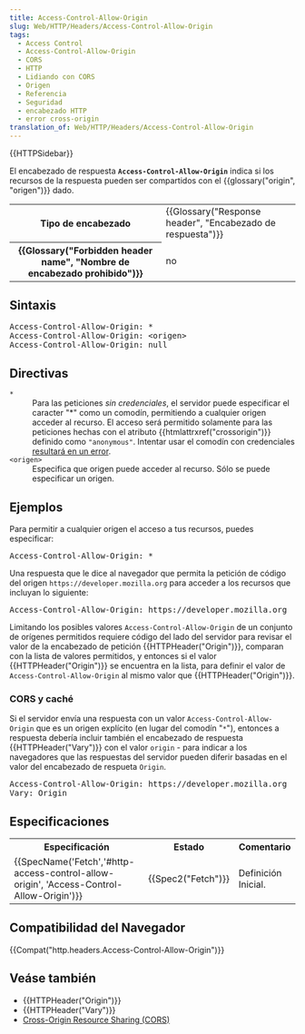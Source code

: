 ```yaml
---
title: Access-Control-Allow-Origin
slug: Web/HTTP/Headers/Access-Control-Allow-Origin
tags:
  - Access Control
  - Access-Control-Allow-Origin
  - CORS
  - HTTP
  - Lidiando con CORS
  - Origen
  - Referencia
  - Seguridad
  - encabezado HTTP
  - error cross-origin
translation_of: Web/HTTP/Headers/Access-Control-Allow-Origin
---
```

<div>{{HTTPSidebar}}</div>

<p>El encabezado de respuesta <code><strong>Access-Control-Allow-Origin</strong></code> indica si los recursos de la respuesta pueden ser compartidos con el {{glossary("origin", "origen")}} dado.</p>

<table class="properties">
 <tbody>
  <tr>
   <th scope="row">Tipo de encabezado</th>
   <td>{{Glossary("Response header", "Encabezado de respuesta")}}</td>
  </tr>
  <tr>
   <th scope="row">{{Glossary("Forbidden header name", "Nombre de encabezado prohibido")}}</th>
   <td>no</td>
  </tr>
 </tbody>
</table>

<h2 id="Sintaxis">Sintaxis</h2>

<pre class="syntaxbox notranslate">Access-Control-Allow-Origin: *
Access-Control-Allow-Origin: &lt;origen&gt;
Access-Control-Allow-Origin: null
</pre>

<h2 id="Directivas">Directivas</h2>

<dl>
 <dt><code>*</code></dt>
 <dd>Para las peticiones <em>sin credenciales</em>, el servidor puede especificar el caracter "*" como un comodín, permitiendo a cualquier origen acceder al recurso. El acceso será permitido solamente para las peticiones hechas con el atributo {{htmlattrxref("crossorigin")}} definido como <code>"anonymous"</code>. Intentar usar el comodín con credenciales <a href="https://developer.mozilla.org/en-US/docs/Web/HTTP/CORS/Errors/CORSNotSupportingCredentials">resultará en un error</a>.</dd>
 <dt><code>&lt;origen&gt;</code></dt>
 <dd>Especifica que origen puede acceder al recurso. Sólo se puede especificar un origen.</dd>
</dl>

<h2 id="Ejemplos">Ejemplos</h2>

<p>Para permitir a cualquier origen el acceso a tus recursos, puedes especificar:</p>

<pre class="notranslate">Access-Control-Allow-Origin: *</pre>

<p>Una respuesta que le dice al navegador que permita la petición de código del origen <code>https://developer.mozilla.org</code> para acceder a los recursos que incluyan lo siguiente:</p>

<pre class="notranslate">Access-Control-Allow-Origin: https://developer.mozilla.org</pre>

<p>Limitando los posibles valores <code>Access-Control-Allow-Origin</code> de un conjunto de orígenes permitidos requiere código del lado del servidor para revisar el valor de la encabezado de petición {{HTTPHeader("Origin")}}, comparan con la lista de valores permitidos, y entonces si el valor {{HTTPHeader("Origin")}} se encuentra en la lista, para definir el valor de <code>Access-Control-Allow-Origin</code> al mismo valor que {{HTTPHeader("Origin")}}.</p>

<h3 id="CORS_y_caché">CORS y caché</h3>

<p>Si el servidor envía una respuesta con un valor <code>Access-Control-Allow-Origin</code> que es un origen explícito (en lugar del comodín "<code>*</code>"), entonces a respuesta debería incluir también el encabezado de respuesta {{HTTPHeader("Vary")}} con el valor <code>origin</code> - para indicar a los navegadores que las respuestas del servidor pueden diferir basadas en el valor del encabezado de respueta <code>Origin</code>.</p>

<pre class="notranslate">Access-Control-Allow-Origin: https://developer.mozilla.org
Vary: Origin</pre>

<h2 id="Especificaciones">Especificaciones</h2>

<table class="standard-table">
 <tbody>
  <tr>
   <th scope="col">Especificación</th>
   <th scope="col">Estado</th>
   <th scope="col">Comentario</th>
  </tr>
  <tr>
   <td>{{SpecName('Fetch','#http-access-control-allow-origin', 'Access-Control-Allow-Origin')}}</td>
   <td>{{Spec2("Fetch")}}</td>
   <td>Definición Inicial.</td>
  </tr>
 </tbody>
</table>

<h2 id="Compatibilidad_del_Navegador">Compatibilidad del Navegador</h2>



<p>{{Compat("http.headers.Access-Control-Allow-Origin")}}</p>

<h2 id="Veáse_también">Veáse también</h2>

<ul>
 <li>{{HTTPHeader("Origin")}}</li>
 <li>{{HTTPHeader("Vary")}}</li>
 <li><a href="/en-US/docs/Web/HTTP/CORS">Cross-Origin Resource Sharing (CORS)</a></li>
</ul>
